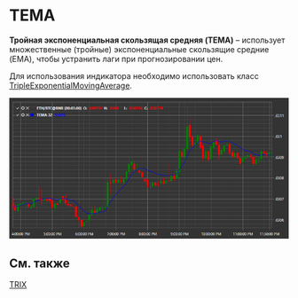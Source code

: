 # TEMA

**Тройная экспоненциальная скользящая средняя (TEMA)** – использует множественные (тройные) экспоненциальные скользящие средние (EMA), чтобы устранить лаги при прогнозировании цен. 

Для использования индикатора необходимо использовать класс [TripleExponentialMovingAverage](../api/StockSharp.Algo.Indicators.TripleExponentialMovingAverage.html). 

![IndicatorTripleExponentialMovingAverage](../images/IndicatorTripleExponentialMovingAverage.png)

## См. также

[TRIX](IndicatorTrix.md)
